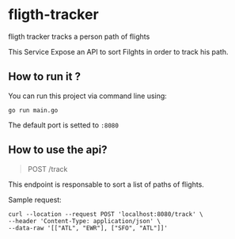 # fligth-tracker
fligth tracker tracks a person path of flights 

This Service Expose an API to sort Filghts in order to track his path. 

## How to run it ? 

You can run this project via command line using: 

```
go run main.go
```
The default port is setted to `:8080`

## How to use the api?

> POST  /track 

This endpoint is responsable to sort a list of paths of flights.

Sample request: 
``` 
curl --location --request POST 'localhost:8080/track' \
--header 'Content-Type: application/json' \
--data-raw '[["ATL", "EWR"], ["SFO", "ATL"]]' 
```